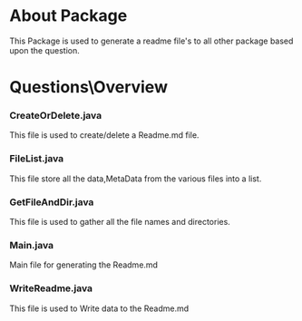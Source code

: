 # About Package
This Package is used to generate a readme file's to all other package based upon the question.
# Questions\Overview 
### CreateOrDelete.java
This file is used to create/delete a Readme.md file.
### FileList.java
This file store all the data,MetaData from the various files into a list.
### GetFileAndDir.java
This file is used to gather all the file names and directories.
### Main.java
Main file for generating the Readme.md
### WriteReadme.java
This file is used to Write data to the Readme.md
